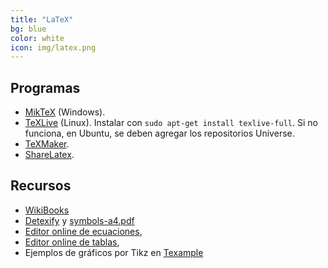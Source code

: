 ```yaml
---
title: "LaTeX"
bg: blue
color: white
icon: img/latex.png
---
```



## Programas
* [MikTeX](http://miktex.org/download) (Windows).  
* [TeXLive](https://www.tug.org/texlive/) (Linux).  Instalar con ```sudo apt-get install texlive-full```. Si no funciona, en Ubuntu, se deben agregar los repositorios Universe.  
* [TeXMaker](http://www.xm1math.net/texmaker/download.html).  
* [ShareLatex](http://www.sharelatex.com). 
  
  
## Recursos
* [WikiBooks](https://en.wikibooks.org/wiki/LaTeX)
* [Detexify](http://detexify.kirelabs.org/classify.html) y [symbols-a4.pdf](http://www.ctan.org/tex-archive/info/symbols/comprehensive/) 
* [Editor online de ecuaciones](http://www.codecogs.com/latex/eqneditor.php), 
* [Editor online de tablas](http://truben.no/latex/table/), 
* Ejemplos de gráficos por Tikz en [Texample](http://www.texample.net/tikz/)


